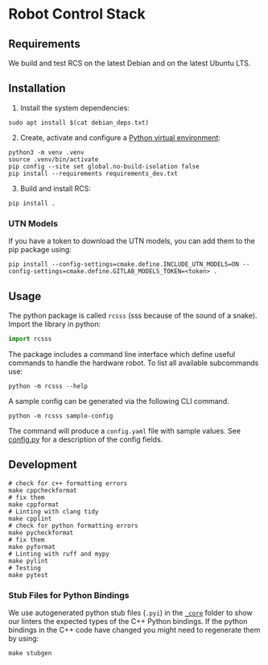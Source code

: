 # Robot Control Stack
## Requirements
We build and test RCS on the latest Debian and on the latest Ubuntu LTS.

## Installation
1. Install the system dependencies:
```shell
sudo apt install $(cat debian_deps.txt)
```
2. Create, activate and configure a [Python virtual environment](https://docs.python.org/3/library/venv.html):
```shell
python3 -m venv .venv
source .venv/bin/activate
pip config --site set global.no-build-isolation false
pip install --requirements requirements_dev.txt
```
3. Build and install RCS:
```shell
pip install .
```

### UTN Models
If you have a token to download the UTN models, you can add them to the pip package using:
```shell
pip install --config-settings=cmake.define.INCLUDE_UTN_MODELS=ON --config-settings=cmake.define.GITLAB_MODELS_TOKEN=<token> .
```

## Usage
The python package is called `rcsss` (sss because of the sound of a snake).
Import the library in python:
```python
import rcsss
```
The package includes a command line interface which define useful commands to handle the hardware robot.
To list all available subcommands use:
```shell
python -m rcsss --help
```
A sample config can be generated via the following CLI command.
```shell
python -m rcsss sample-config
```
The command will produce a `config.yaml` file with sample values.
See [config.py](python/rcsss/config.py) for a description of the config fields.

## Development
```shell
# check for c++ formatting errors
make cppcheckformat
# fix them
make cppformat
# Linting with clang tidy
make cpplint
# check for python formatting errors
make pycheckformat
# fix them
make pyformat
# Linting with ruff and mypy
make pylint
# Testing
make pytest
```

### Stub Files for Python Bindings
We use autogenerated python stub files (`.pyi`) in the [`_core`](python/rcsss/_core/) folder to show our linters the expected types of the C++ Python bindings.
If the python bindings in the C++ code have changed you might need to regenerate them by using:
```shell
make stubgen
```
